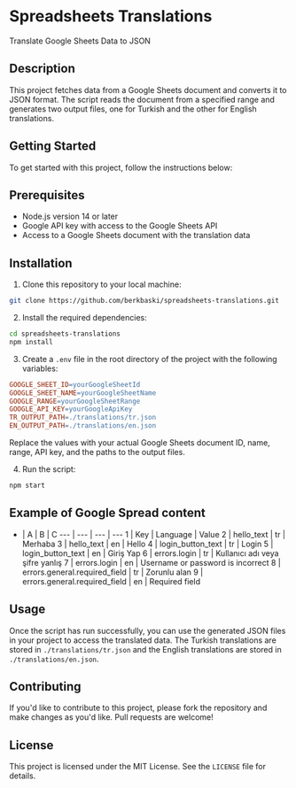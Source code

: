 # Spreadsheets Translations
Translate Google Sheets Data to JSON

## Description
This project fetches data from a Google Sheets document and converts it to JSON format. The script reads the document from a specified range and generates two output files, one for Turkish and the other for English translations.

## Getting Started
To get started with this project, follow the instructions below:

## Prerequisites
- Node.js version 14 or later
- Google API key with access to the Google Sheets API
- Access to a Google Sheets document with the translation data

## Installation
1. Clone this repository to your local machine:
```bash
git clone https://github.com/berkbaski/spreadsheets-translations.git
```

2. Install the required dependencies:
```bash
cd spreadsheets-translations
npm install
```

3. Create a `.env` file in the root directory of the project with the following variables:
```makefile
GOOGLE_SHEET_ID=yourGoogleSheetId
GOOGLE_SHEET_NAME=yourGoogleSheetName
GOOGLE_RANGE=yourGoogleSheetRange
GOOGLE_API_KEY=yourGoogleApiKey
TR_OUTPUT_PATH=./translations/tr.json
EN_OUTPUT_PATH=./translations/en.json
```
Replace the values with your actual Google Sheets document ID, name, range, API key, and the paths to the output files.

4. Run the script:
```bash
npm start
```

## Example of Google Spread content
* | A | B | C
--- | --- | --- | ---
1 | Key | Language | Value
2 | hello_text |	tr |	Merhaba
3 | hello_text |	en |	Hello
4 | login_button_text |	tr |	Login
5 | login_button_text |	en |	Giriş Yap
6 | errors.login |	tr |	Kullanıcı adı veya şifre yanlış
7 | errors.login |	en |	Username or password is incorrect
8 | errors.general.required_field |	tr |	Zorunlu alan
9 | errors.general.required_field |	en |	Required field

## Usage
Once the script has run successfully, you can use the generated JSON files in your project to access the translated data. The Turkish translations are stored in `./translations/tr.json` and the English translations are stored in `./translations/en.json`.

## Contributing
If you'd like to contribute to this project, please fork the repository and make changes as you'd like. Pull requests are welcome!

## License
This project is licensed under the MIT License. See the `LICENSE` file for details.